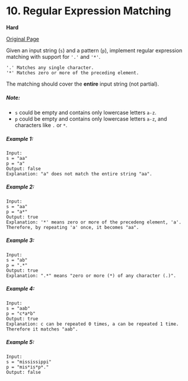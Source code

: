 # 10. Regular Expression Matching

**Hard**

[Original Page](https://leetcode.com/problems/regular-expression-matching/)

Given an input string (`s`) and a pattern (`p`), implement regular expression matching with support for `'.'` and `'*'`.

```
'.' Matches any single character.
'*' Matches zero or more of the preceding element.
```

The matching should cover the __entire__ input string (not partial).

##### Note:
- `s` could be empty and contains only lowercase letters `a-z`.
- `p` could be empty and contains only lowercase letters `a-z`, and characters like `.` or `*`.

##### Example 1:
```
Input:
s = "aa"
p = "a"
Output: false
Explanation: "a" does not match the entire string "aa".
```

##### Example 2:
```
Input:
s = "aa"
p = "a*"
Output: true
Explanation: '*' means zero or more of the precedeng element, 'a'. Therefore, by repeating 'a' once, it becomes "aa".
```

##### Example 3:
```
Input:
s = "ab"
p = ".*"
Output: true
Explanation: ".*" means "zero or more (*) of any character (.)".
```

##### Example 4: 
```
Input:
s = "aab"
p = "c*a*b"
Output: true
Explanation: c can be repeated 0 times, a can be repeated 1 time. Therefore it matches "aab".
```

##### Example 5:
```
Input:
s = "mississippi"
p = "mis*is*p*."
Output: false
```
